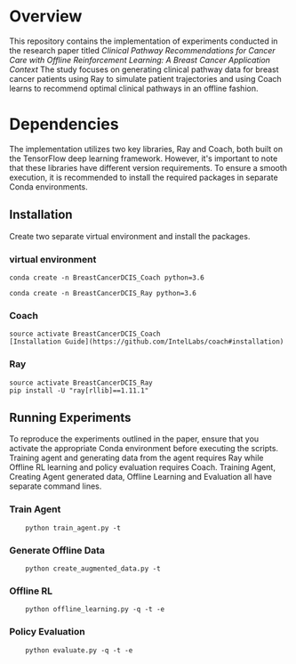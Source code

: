 # Overview

This repository contains the implementation of experiments conducted in the research paper titled *Clinical Pathway Recommendations for Cancer Care with Offline Reinforcement Learning: A Breast Cancer Application Context* The study focuses on generating clinical pathway data for breast cancer patients using Ray to simulate patient trajectories and using Coach learns to recommend optimal clinical pathways in an offline fashion.

# Dependencies

The implementation utilizes two key libraries, Ray and Coach, both built on the TensorFlow deep learning framework. However, it's important to note that these libraries have different version requirements. To ensure a smooth execution, it is recommended to install the required packages in separate Conda environments.

## Installation

Create two separate virtual environment and install the packages.

### virtual environment

	conda create -n BreastCancerDCIS_Coach python=3.6

	conda create -n BreastCancerDCIS_Ray python=3.6

### Coach

	source activate BreastCancerDCIS_Coach
	[Installation Guide](https://github.com/IntelLabs/coach#installation)

### Ray

	source activate BreastCancerDCIS_Ray
	pip install -U "ray[rllib]==1.11.1"

## Running Experiments

To reproduce the experiments outlined in the paper, ensure that you activate the appropriate Conda environment before executing the scripts. Training agent and generating data from the agent requires Ray while Offline RL learning and policy evaluation requires Coach. Training Agent, Creating Agent generated data, Offline Learning and Evaluation all have separate command lines. 

### Train Agent
		python train_agent.py -t

### Generate Offline Data
		python create_augmented_data.py -t

### Offline RL
		python offline_learning.py -q -t -e

### Policy Evaluation
		python evaluate.py -q -t -e

